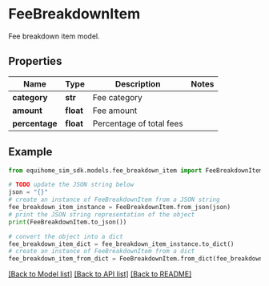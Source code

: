 # FeeBreakdownItem

Fee breakdown item model.

## Properties

Name | Type | Description | Notes
------------ | ------------- | ------------- | -------------
**category** | **str** | Fee category | 
**amount** | **float** | Fee amount | 
**percentage** | **float** | Percentage of total fees | 

## Example

```python
from equihome_sim_sdk.models.fee_breakdown_item import FeeBreakdownItem

# TODO update the JSON string below
json = "{}"
# create an instance of FeeBreakdownItem from a JSON string
fee_breakdown_item_instance = FeeBreakdownItem.from_json(json)
# print the JSON string representation of the object
print(FeeBreakdownItem.to_json())

# convert the object into a dict
fee_breakdown_item_dict = fee_breakdown_item_instance.to_dict()
# create an instance of FeeBreakdownItem from a dict
fee_breakdown_item_from_dict = FeeBreakdownItem.from_dict(fee_breakdown_item_dict)
```
[[Back to Model list]](../README.md#documentation-for-models) [[Back to API list]](../README.md#documentation-for-api-endpoints) [[Back to README]](../README.md)


